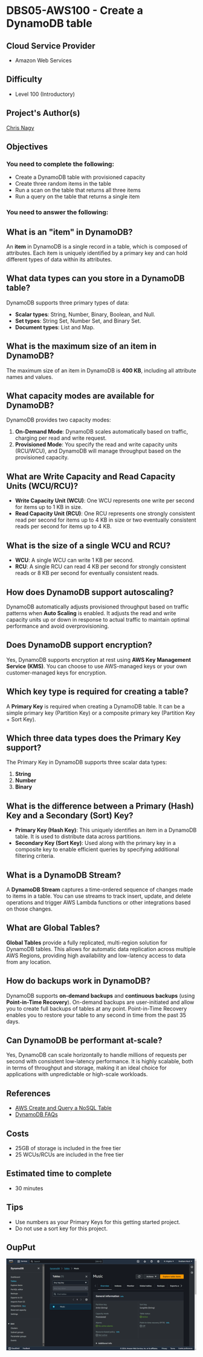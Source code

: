# DBS05-AWS100 - Create a DynamoDB table

## Cloud Service Provider
- Amazon Web Services

## Difficulty
- Level 100 (Introductory)

## Project's Author(s)
[Chris Nagy](https://twitter.com/chris_the_nagy)

## Objectives

### You need to complete the following:
- Create a DynamoDB table with provisioned capacity
- Create three random items in the table
- Run a scan on the table that returns all three items
- Run a query on the table that returns a single item

### You need to answer the following:

## What is an "item" in DynamoDB?
An **item** in DynamoDB is a single record in a table, which is composed of attributes. Each item is uniquely identified by a primary key and can hold different types of data within its attributes.

## What data types can you store in a DynamoDB table?
DynamoDB supports three primary types of data:
- **Scalar types**: String, Number, Binary, Boolean, and Null.
- **Set types**: String Set, Number Set, and Binary Set.
- **Document types**: List and Map.

## What is the maximum size of an item in DynamoDB?
The maximum size of an item in DynamoDB is **400 KB**, including all attribute names and values.

## What capacity modes are available for DynamoDB?
DynamoDB provides two capacity modes:
1. **On-Demand Mode**: DynamoDB scales automatically based on traffic, charging per read and write request.
2. **Provisioned Mode**: You specify the read and write capacity units (RCU/WCU), and DynamoDB will manage throughput based on the provisioned capacity.

## What are Write Capacity and Read Capacity Units (WCU/RCU)?
- **Write Capacity Unit (WCU)**: One WCU represents one write per second for items up to 1 KB in size.
- **Read Capacity Unit (RCU)**: One RCU represents one strongly consistent read per second for items up to 4 KB in size or two eventually consistent reads per second for items up to 4 KB.

## What is the size of a single WCU and RCU?
- **WCU**: A single WCU can write 1 KB per second.
- **RCU**: A single RCU can read 4 KB per second for strongly consistent reads or 8 KB per second for eventually consistent reads.

## How does DynamoDB support autoscaling?
DynamoDB automatically adjusts provisioned throughput based on traffic patterns when **Auto Scaling** is enabled. It adjusts the read and write capacity units up or down in response to actual traffic to maintain optimal performance and avoid overprovisioning.

## Does DynamoDB support encryption?
Yes, DynamoDB supports encryption at rest using **AWS Key Management Service (KMS)**. You can choose to use AWS-managed keys or your own customer-managed keys for encryption.

## Which key type is required for creating a table?
A **Primary Key** is required when creating a DynamoDB table. It can be a simple primary key (Partition Key) or a composite primary key (Partition Key + Sort Key).

## Which three data types does the Primary Key support?
The Primary Key in DynamoDB supports three scalar data types:
1. **String**
2. **Number**
3. **Binary**

## What is the difference between a Primary (Hash) Key and a Secondary (Sort) Key?
- **Primary Key (Hash Key)**: This uniquely identifies an item in a DynamoDB table. It is used to distribute data across partitions.
- **Secondary Key (Sort Key)**: Used along with the primary key in a composite key to enable efficient queries by specifying additional filtering criteria.

## What is a DynamoDB Stream?
A **DynamoDB Stream** captures a time-ordered sequence of changes made to items in a table. You can use streams to track insert, update, and delete operations and trigger AWS Lambda functions or other integrations based on those changes.

## What are Global Tables?
**Global Tables** provide a fully replicated, multi-region solution for DynamoDB tables. This allows for automatic data replication across multiple AWS Regions, providing high availability and low-latency access to data from any location.

## How do backups work in DynamoDB?
DynamoDB supports **on-demand backups** and **continuous backups** (using **Point-in-Time Recovery**). On-demand backups are user-initiated and allow you to create full backups of tables at any point. Point-in-Time Recovery enables you to restore your table to any second in time from the past 35 days.

## Can DynamoDB be performant at-scale?
Yes, DynamoDB can scale horizontally to handle millions of requests per second with consistent low-latency performance. It is highly scalable, both in terms of throughput and storage, making it an ideal choice for applications with unpredictable or high-scale workloads.



## References
- [AWS Create and Query a NoSQL Table](https://aws.amazon.com/getting-started/hands-on/create-nosql-table/)
- [DynamoDB FAQs](https://aws.amazon.com/dynamodb/faqs/)

## Costs
- 25GB of storage is included in the free tier
- 25 WCUs/RCUs are included in the free tier

## Estimated time to complete
- 30 minutes

## Tips
- Use numbers as your Primary Keys for this getting started project.
- Do not use a sort key for this project.

## OupPut
![image](https://github.com/shubhammurti/AWS-Projects-Portfolio/blob/49e7f6f96ec0cd91e5554749c7e705ffec0ba39a/Level%20100/6.%20Create%20a%20DynamoDB%20table/DynamoDB%20Table.png)
